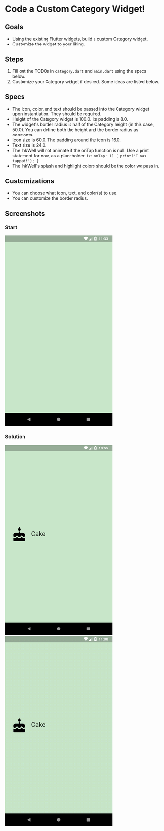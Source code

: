 # Code a Custom Category Widget!

## Goals
 - Using the existing Flutter widgets, build a custom Category widget.
 - Customize the widget to your liking.

## Steps
 1. Fill out the TODOs in `category.dart` and `main.dart` using the specs below.
 2. Customize your Category widget if desired. Some ideas are listed below.

## Specs
 - The icon, color, and text should be passed into the Category widget upon instantiation. They should be required.
 - Height of the Category widget is 100.0. Its padding is 8.0.
 - The widget's border radius is half of the Category height (in this case, 50.0). You can define both the height and the border radius as constants.
 - Icon size is 60.0. The padding around the icon is 16.0.
 - Text size is 24.0.
 - The InkWell will not animate if the onTap function is null. Use a print statement for now, as a placeholder. i.e. ```onTap: () { print('I was tapped!'); }```
 - The InkWell's splash and highlight colors should be the color we pass in.

## Customizations
 - You can choose what icon, text, and color(s) to use.
 - You can customize the border radius.

## Screenshots

### Start
<img src='../../screenshots/02_category_widget.png' width='350'>

### Solution
<img src='../../screenshots/02_category_widget_2.png' width='350'><img src='../../screenshots/02_category_widget_3.gif' width='350'>
